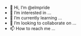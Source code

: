 - 👋 Hi, I’m @elmpride
- 👀 I’m interested in ...
- 🌱 I’m currently learning ...
- 💞️ I’m looking to collaborate on ...
- 📫 How to reach me ...

<!---
elmpride/elmpride is a ✨ special ✨ repository because its `README.md` (this file) appears on your GitHub profile.
You can click the Preview link to take a look at your changes.
--->
